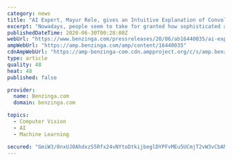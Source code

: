 ```yaml
---
category: news
title: "AI Expert, Mayur Rele, gives an Intuitive Explanation of Convolutional Neural Networks"
excerpt: "Nowadays, people seem to take for granted how sophisticated and powerful computers have become. You can talk to your phones, and your Bluetooth speakers and they will respond"
publishedDateTime: 2020-06-30T00:28:00Z
webUrl: "https://www.benzinga.com/pressreleases/20/06/ab16440035/ai-expert-mayur-rele-gives-an-intuitive-explanation-of-convolutional-neural-networks"
ampWebUrl: "https://amp.benzinga.com/amp/content/16440035"
cdnAmpWebUrl: "https://amp-benzinga-com.cdn.ampproject.org/c/s/amp.benzinga.com/amp/content/16440035"
type: article
quality: 48
heat: 48
published: false

provider:
  name: Benzinga.com
  domain: benzinga.com

topics:
  - Computer Vision
  - AI
  - Machine Learning

secured: "GmiW3/0nxUJ0AhdxzS5Rfx24vNYtoDtkijbeglDYPFvMEu5UCmjT2vW3vCbAN6wxGdavrdoQiZDeNuLiZldgzXPa3kDGVbuWOag8I4LKepeU2RXXI1wyBCSuq7bZAS1NKVm1filv4M14GGFBEiYype+ALBNv7EnckOVuN3RpIgDzHO7anrUo8sFMS0O9uGhN7KP2+omgArQB3IEDyULX1RMT26+VXzQ0gGR8/vpJ9+AexfQK32B4QHkDyCVfUOpCBBB0mt21bJvvKSL5TgdlhqPsEvVXt6sTHxwWcTk+UL4MI2kbhj5sEuL0f02YXeZxEe0A9xyVBlJHjgeoz4jSQA==;NlmVaJvUzg5n14z6le2Yug=="
---
```


